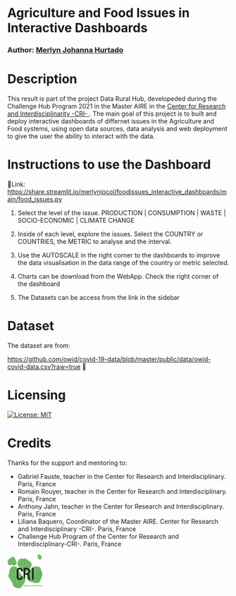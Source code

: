 # Agriculture and Food Issues in Interactive Dashboards
### **Author:** [Merlyn Johanna Hurtado](https://github.com/merlynjocol)

# Description

This result is part of the project Data Rural Hub, developeded during the Challenge Hub Program 2021 in the Master AIRE in the [Center for Research and Interdisciplinarity -CRI- ](https://cri-paris.org/en).
The main goal of this project is to built and deploy interactive dashboards of differnet issues in the Agriculture and Food systems, using open data sources, data analysis and  web deployment to give the user the ability to interact with the data. 

# Instructions to use the Dashboard

🔴Link:  https://share.streamlit.io/merlynjocol/foodissues_interactive_dashboards/main/food_issues.py

1. Select the level of the issue. PRODUCTION | CONSUMPTION | WASTE | SOCIO-ECONOMIC | CLIMATE CHANGE 

2. Inside of each level, explore the issues. Select the COUNTRY or COUNTRIES, the METRIC to analyse and the interval.

4. Use the AUTOSCALE in the right corner to the dashboards to improve the data visualisation in the data range of the country or metric selected. 

3.  Charts can be download from the WebApp. Check the right corner of the dashboard


5.  The Datasets can be access from the link in the sidebar 

# Dataset 
 The dataset are from: 
 
 https://github.com/owid/covid-19-data/blob/master/public/data/owid-covid-data.csv?raw=true     🔴
 
 # Licensing

[![License: MIT](https://img.shields.io/badge/License-MIT-yellow.svg)](https://opensource.org/licenses/MIT)

# Credits
Thanks for the support and mentoring to: 
* Gabriel Fauste, teacher in the Center for Research and Interdisciplinary. Paris, France 
* Romain Rouyer, teacher in the Center for Research and Interdisciplinary. Paris, France 
* Anthony Jahn, teacher in the Center for Research and Interdisciplinary. Paris, France 
* Liliana Baquero, Coordinator of the Master AIRE. Center for Research and Interdisciplinary -CRI-. Paris, France 
* Challenge Hub Program of the Center for Research and Interdisciplinary-CRI-.  Paris, France 

<img src="https://github.com/merlynjocol/AgeGuess-Data-Analysis--Gender-Ethnic-analysis-in-age-guessing/blob/main/logoCRI.jpg" width="80" height="80">



